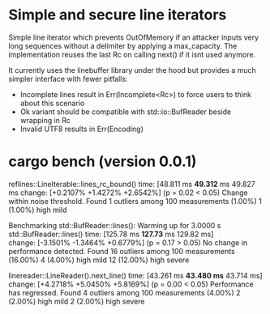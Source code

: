 # Simple and secure line iterators
Simple line iterator which prevents OutOfMemory if an attacker inputs very long sequences without a delimiter by applying a max_capacity. The implementation reuses the last Rc<String> on calling next() if it isnt used anymore.

It currently uses the linebuffer library under the hood but provides a much simpler interface with fewer pitfalls:
 - Incomplete lines result in Err(Incomplete<Rc<String>>) to force users to think about this scenario
 - Ok variant should be compatible with std::io::BufReader beside wrapping in Rc
 - Invalid UTF8 results in Err(Encoding)


# cargo bench (version 0.0.1)

reflines::LineIterable::lines_rc_bound()                                                                           time:   [48.811 ms **49.312** ms 49.827 ms
change: [+0.2107% +1.4272% +2.6542%] (p = 0.02 < 0.05)
Change within noise threshold.
Found 1 outliers among 100 measurements (1.00%)
  1 (1.00%) high mild

Benchmarking std::BufReader::lines(): Warming up for 3.0000 s
std::BufReader::lines() time:   [125.78 ms **127.73** ms 129.82 ms]                                    
                        change: [-3.1501% -1.3464% +0.6779%] (p = 0.17 > 0.05)
                        No change in performance detected.
Found 16 outliers among 100 measurements (16.00%)
  4 (4.00%) high mild
  12 (12.00%) high severe

linereader::LineReader().next_line() 
time:   [43.261 ms **43.480 ms** 43.714 ms]
change: [+4.2718% +5.0450% +5.8169%] (p = 0.00 < 0.05)
Performance has regressed.
Found 4 outliers among 100 measurements (4.00%)
  2 (2.00%) high mild
  2 (2.00%) high severe